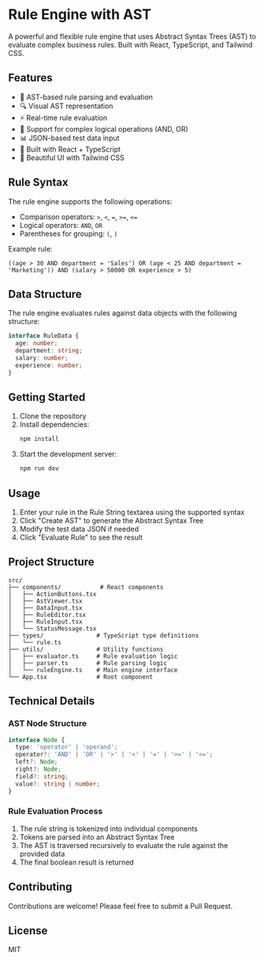 # Rule Engine with AST

A powerful and flexible rule engine that uses Abstract Syntax Trees (AST) to evaluate complex business rules. Built with React, TypeScript, and Tailwind CSS.

## Features

- 🌳 AST-based rule parsing and evaluation
- 🔍 Visual AST representation
- ⚡ Real-time rule evaluation
- 🎯 Support for complex logical operations (AND, OR)
- 📊 JSON-based test data input
- 🚀 Built with React + TypeScript
- 🎨 Beautiful UI with Tailwind CSS

## Rule Syntax

The rule engine supports the following operations:

- Comparison operators: `>`, `<`, `=`, `>=`, `<=`
- Logical operators: `AND`, `OR`
- Parentheses for grouping: `(`, `)`

Example rule:
```
((age > 30 AND department = 'Sales') OR (age < 25 AND department = 'Marketing')) AND (salary > 50000 OR experience > 5)
```

## Data Structure

The rule engine evaluates rules against data objects with the following structure:

```typescript
interface RuleData {
  age: number;
  department: string;
  salary: number;
  experience: number;
}
```

## Getting Started

1. Clone the repository
2. Install dependencies:
   ```bash
   npm install
   ```
3. Start the development server:
   ```bash
   npm run dev
   ```

## Usage

1. Enter your rule in the Rule String textarea using the supported syntax
2. Click "Create AST" to generate the Abstract Syntax Tree
3. Modify the test data JSON if needed
4. Click "Evaluate Rule" to see the result

## Project Structure

```
src/
├── components/           # React components
│   ├── ActionButtons.tsx
│   ├── AstViewer.tsx
│   ├── DataInput.tsx
│   ├── RuleEditor.tsx
│   ├── RuleInput.tsx
│   └── StatusMessage.tsx
├── types/               # TypeScript type definitions
│   └── rule.ts
├── utils/               # Utility functions
│   ├── evaluator.ts     # Rule evaluation logic
│   ├── parser.ts        # Rule parsing logic
│   └── ruleEngine.ts    # Main engine interface
└── App.tsx              # Root component
```

## Technical Details

### AST Node Structure

```typescript
interface Node {
  type: 'operator' | 'operand';
  operator?: 'AND' | 'OR' | '>' | '<' | '=' | '>=' | '<=';
  left?: Node;
  right?: Node;
  field?: string;
  value?: string | number;
}
```

### Rule Evaluation Process

1. The rule string is tokenized into individual components
2. Tokens are parsed into an Abstract Syntax Tree
3. The AST is traversed recursively to evaluate the rule against the provided data
4. The final boolean result is returned

## Contributing

Contributions are welcome! Please feel free to submit a Pull Request.

## License

MIT